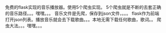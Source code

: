 免费的flask实现的音乐播放器。使用5个爬虫实现。
5个爬虫就是不断的去套正确的音乐路径。。。嘿嘿。。。
音乐文件是先爬，保存到json文件，。。。
flask作为前端打开json列表。播放音乐就会去下载歌曲。。。本地无需下载任何歌曲，歌词。。
爬虫大法。。。嘿嘿。。。
